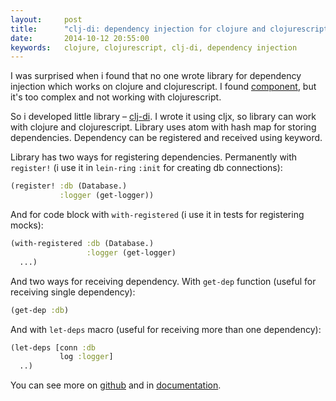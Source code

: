 ```yaml
---
layout:     post
title:      "clj-di: dependency injection for clojure and clojurescript"
date:       2014-10-12 20:55:00
keywords:   clojure, clojurescript, clj-di, dependency injection  
---
```


I was surprised when i found that no one wrote library for dependency
injection which works on clojure and clojurescript. I found [component](https://github.com/stuartsierra/component),
but it's too complex and not working with clojurescript.

So i developed little library &ndash; [clj-di](https://github.com/nvbn/clj-di/).
I wrote it using cljx, so library can work with clojure and clojurescript.
Library uses atom with hash map for storing dependencies.
Dependency can be registered and received using keyword.

Library has two ways for registering dependencies. Permanently with `register!`
(i use it in `lein-ring` `:init` for creating db connections):

```clojure
(register! :db (Database.)
           :logger (get-logger))
```

And for code block with `with-registered` (i use it in tests for registering mocks):

```clojure
(with-registered :db (Database.)
                 :logger (get-logger)
  ...)
```

And two ways for receiving dependency. With `get-dep` function (useful for receiving single dependency):

```clojure
(get-dep :db)
```

And with `let-deps` macro (useful for receiving more than one dependency):

```clojure
(let-deps [conn :db
           log :logger]
  ..)
```

You can see more on [github](https://github.com/stuartsierra/component) and in [documentation](http://nvbn.github.io/clj-di/).
